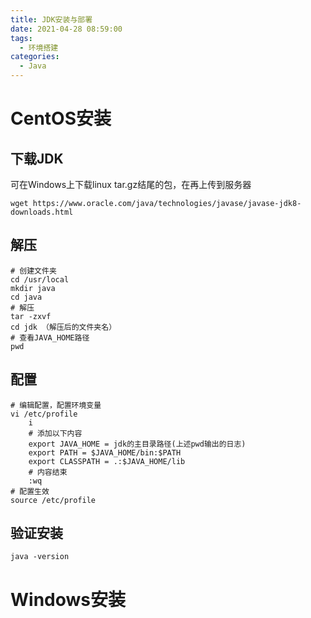 ```yaml
---
title: JDK安装与部署
date: 2021-04-28 08:59:00
tags: 
  - 环境搭建
categories:
  - Java
---
```


# CentOS安装

## 下载JDK

可在Windows上下载linux tar.gz结尾的包，在再上传到服务器

```
wget https://www.oracle.com/java/technologies/javase/javase-jdk8-downloads.html
```

## 解压

```
# 创建文件夹
cd /usr/local
mkdir java
cd java
# 解压
tar -zxvf
cd jdk （解压后的文件夹名）
# 查看JAVA_HOME路径
pwd
```

## 配置

```
# 编辑配置，配置环境变量
vi /etc/profile
	i
	# 添加以下内容
	export JAVA_HOME = jdk的主目录路径(上述pwd输出的日志)
	export PATH = $JAVA_HOME/bin:$PATH
	export CLASSPATH = .:$JAVA_HOME/lib
	# 内容结束
	:wq
# 配置生效
source /etc/profile
```

## 验证安装

```
java -version
```

# Windows安装

